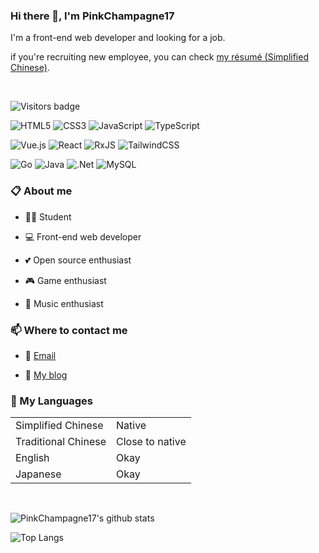 ### Hi there 👋, I'm PinkChampagne17

I'm a front-end web developer and looking for a job.

if you're recruiting new employee, you can check [my résumé (Simplified Chinese)](https://gist.github.com/PinkChampagne17/d45be3046b05f34458da659cbe08a266).

<br/>

![Visitors badge](https://visitor-badge.glitch.me/badge?page_id=PinkChampagne17.PinkChampagne17)

![HTML5](https://img.shields.io/badge/html5-%23E34F26.svg?style=for-the-badge&logo=html5&logoColor=white)
![CSS3](https://img.shields.io/badge/css3-%231572B6.svg?style=for-the-badge&logo=css3&logoColor=white)
![JavaScript](https://img.shields.io/badge/javascript-%23323330.svg?style=for-the-badge&logo=javascript&logoColor=%23F7DF1E)
![TypeScript](https://img.shields.io/badge/typescript-%23007ACC.svg?style=for-the-badge&logo=typescript&logoColor=white)

![Vue.js](https://img.shields.io/badge/vuejs-%2335495e.svg?style=for-the-badge&logo=vuedotjs&logoColor=%234FC08D)
![React](https://img.shields.io/badge/react-%2320232a.svg?style=for-the-badge&logo=react&logoColor=%2361DAFB)
![RxJS](https://img.shields.io/badge/rxjs-%23B7178C.svg?style=for-the-badge&logo=reactivex&logoColor=white)
![TailwindCSS](https://img.shields.io/badge/tailwindcss-%2338B2AC.svg?style=for-the-badge&logo=tailwind-css&logoColor=white)

![Go](https://img.shields.io/badge/go-%2300ADD8.svg?style=for-the-badge&logo=go&logoColor=white)
![Java](https://img.shields.io/badge/java-%23ED8B00.svg?style=for-the-badge&logo=java&logoColor=white)
![.Net](https://img.shields.io/badge/.NET-5C2D91?style=for-the-badge&logo=.net&logoColor=white)
![MySQL](https://img.shields.io/badge/mysql-%2300f.svg?style=for-the-badge&logo=mysql&logoColor=white)

### 📋 About me

- 👨‍🎓 Student

- 💻 Front-end web developer

- 💕 Open source enthusiast

- 🎮 Game enthusiast

- 🎹 Music enthusiast

### 📫 Where to contact me

- 📧 [Email](mailto:pc17.github@outlook.com)

- 📖 [My blog](https://pc17.pages.dev)

### 💬 My Languages

<table>
  <tr>
      <td>Simplified Chinese</td>
      <td>Native</td>
  </tr>
  <tr>
      <td>Traditional Chinese</td>
      <td>Close to native</td>
  </tr>
  <tr>
      <td>English</td>
      <td>Okay</td>
  </tr>
  <tr>
      <td>Japanese</td>
      <td>Okay</td>
  </tr>
</table>

<br/>

![PinkChampagne17's github stats](https://github-readme-stats.vercel.app/api?username=PinkChampagne17&count_private=true&show_icons=true)

![Top Langs](https://github-readme-stats.vercel.app/api/top-langs/?username=PinkChampagne17&layout=compact&hide=html,css,stylus)
